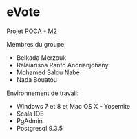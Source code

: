 eVote
=====

Projet POCA - M2

Membres du groupe:
- Belkada Merzouk
- Ralaiarisoa Ranto Andrianjohany
- Mohamed Salou Nabé
- Nada Bouatou

Environnement de travail:

- Windows 7 et 8 et Mac OS X - Yosemite
- Scala IDE
- PgAdmin
- Postgresql 9.3.5

